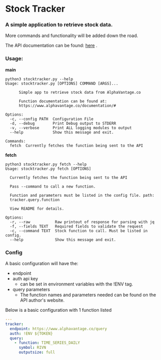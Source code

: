 # Stock Tracker
### A simple application to retrieve stock data.

More commands and functionality will be added down the road.

The API documentation can be found: [here](https://www.alphavantage.co/documentation/#) .

### Usage:
<strong>main</strong>
```commandline
python3 stocktracker.py --help
Usage: stocktracker.py [OPTIONS] COMMAND [ARGS]...

      Simple app to retrieve stock data from AlphaVantage.co

      Function documentation can be found at:
      https://www.alphavantage.co/documentation/#

Options:
  -c, --config PATH  Configuration File
  -d, --debug        Print Debug output to STDERR
  -v, --verbose      Print ALL logging modules to output
  --help             Show this message and exit.

Commands:
  fetch  Currently fetches the function being sent to the API
```

<strong>fetch</strong>
```commandline
python3 stocktracker.py fetch --help
Usage: stocktracker.py fetch [OPTIONS]

  Currently fetches the function being sent to the API

  Pass --command to call a new function.

  Function and parameters must be listed in the config file. path:
  tracker.query.function

  View README for details.

Options:
  -r, --raw           Raw printout of response for parsing with jq
  -f, --fields TEXT   Required fields to validate the request
  -c, --command TEXT  Stock function to call. Must be listed in config.
  --help              Show this message and exit.
```

### Config
A basic configuration will have the:
* endpoint
* auth api key
  * can be set in environment variables with the !ENV tag.
* query parameters
  * The function names and parameters needed can be found on the API author's website.

Below is a basic configuration with 1 function listed
```yaml
---
tracker:
  endpoint: https://www.alphavantage.co/query
  auth: !ENV ${TOKEN}
  query:
    - function: TIME_SERIES_DAILY
      symbol: RIVN
      outputsize: full
```